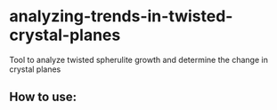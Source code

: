 # analyzing-trends-in-twisted-crystal-planes
Tool to analyze twisted spherulite growth and determine the change in crystal planes

## How to use:
